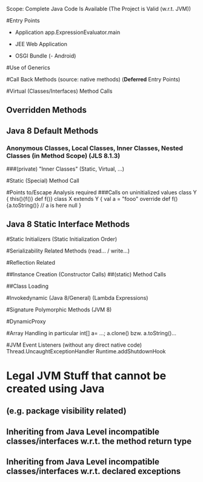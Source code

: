 Scope: Complete Java Code Is Available (The Project is Valid (w.r.t. JVM))

#Entry Points
- Application
app.ExpressionEvaluator.main

- JEE Web Application
- OSGI Bundle
(- Android)

#Use of Generics

#Call Back Methods (source: native methods)
(**Deferred** Entry Points)

#Virtual (Classes/Interfaces) Method Calls
## Overridden Methods  
## Java 8 Default Methods 

### Anonymous Classes, Local Classes, Inner Classes, Nested Classes (in Method Scope) (JLS 8.1.3)
###(private) "Inner Classes" (Static, Virtual, ...)

#Static (Special) Method Call

#Points to/Escape Analysis required
###Calls on uninitialized values
class Y { this(){f()} def f()}
class X extends Y {
	val a = "fooo"
	override def f(){a.toString()} // a is here null
}

## Java 8 Static Interface Methods
	
#Static Initializers (Static Initialization Order)

#Serializability Related Methods (read... / write...)	

#Reflection Related

##Instance Creation (Constructor Calls)
##(static) Method Calls

##Class Loading

#Invokedynamic (Java 8/General) 
(Lambda Expressions)

#Signature Polymorphic Methods (JVM 8)

#DynamicProxy
	
#Array Handling
in particular int[] a= ...; a.clone() bzw. a.toString()...

#JVM Event Listeners (without any direct native code)
Thread.UncaughtExceptionHandler
Runtime.addShutdownHook


# Legal JVM Stuff that cannot be created using Java 
## (e.g. package visibility related)
## Inheriting from Java Level incompatible classes/interfaces w.r.t. the method return type
## Inheriting from Java Level incompatible classes/interfaces w.r.t. declared exceptions
